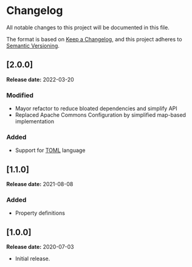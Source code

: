 Changelog
==========================================================================

All notable changes to this project will be documented in this file.

The format is based on [Keep a Changelog][1],
and this project adheres to [Semantic Versioning][2].


[2.0.0]
--------------------------------------------------------------------------
**Release date:** 2022-03-20
### Modified
- Mayor refactor to reduce bloated dependencies and simplify API
- Replaced Apache Commons Configuration by simplified map-based implementation
### Added
- Support for [TOML](https://toml.io/) language


[1.1.0]
--------------------------------------------------------------------------
**Release date:** 2021-08-08
### Added
- Property definitions


[1.0.0] 
--------------------------------------------------------------------------
**Release date:** 2020-07-03

- Initial release.  


[1]: <https://keepachangelog.com>
[2]: <https://semver.org/>